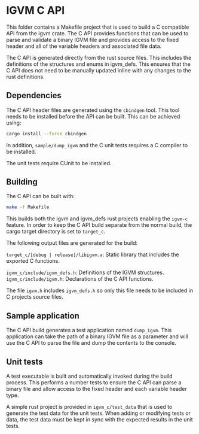 # IGVM C API

This folder contains a Makefile project that is used to build a C compatible API
from the igvm crate. The C API provides functions that can be used to parse and
validate a binary IGVM file and provides access to the fixed header and all of
the variable headers and associated file data.

The C API is generated directly from the rust source files. This includes the
definitions of the structures and enums in igvm_defs. This ensures that the C
API does not need to be manually updated inline with any changes to the rust
definitions.

## Dependencies
The C API header files are generated using the `cbindgen` tool. This tool needs
to be installed before the API can be built. This can be achieved using:

```bash
cargo install --force cbindgen
```

In addition, `sample/dump_igvm` and the C unit tests requires a C compiler to be
installed.

The unit tests require CUnit to be installed.

## Building
The C API can be built with:

```bash
make -f Makefile
```

This builds both the igvm and igvm_defs rust projects enabling the `igvm-c`
feature. In order to keep the C API build separate from the normal build, the
cargo target directory is set to `target_c`.

The following output files are generated for the build:

`target_c/[debug | release]/libigvm.a`: Static library that includes the
exported C functions.

`igvm_c/include/igvm_defs.h`: Definitions of the IGVM structures.
`igvm_c/include/igvm.h`: Declarations of the C API functions.

The file `igvm.h` includes `igvm_defs.h` so only this file needs to be included
in C projects source files.

## Sample application
The C API build generates a test application named `dump_igvm`. This application
can take the path of a binary IGVM file as a parameter and will use the C API to
parse the file and dump the contents to the console.

## Unit tests
A test executable is built and automatically invoked during the build process.
This performs a number tests to ensure the C API can parse a binary file and
allow access to the fixed header and each variable header type.

A simple rust project is provided in `igvm_c/test_data` that is used to generate
the test data for the unit tests. When adding or modifying tests or data, the
test data must be kept in sync with the expected results in the unit tests.
